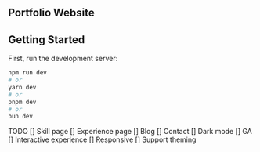 ## Portfolio Website

## Getting Started

First, run the development server:

```bash
npm run dev
# or
yarn dev
# or
pnpm dev
# or
bun dev
```


TODO
[] Skill page
[] Experience page
[] Blog
[] Contact
[] Dark mode
[] GA
[] Interactive experience
[] Responsive
[] Support theming